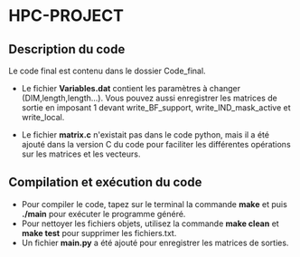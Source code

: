 # HPC-PROJECT

## Description du code
Le code final est contenu dans le dossier Code_final.  
- Le fichier **Variables.dat** contient les paramètres à changer (DIM,length,length...). Vous pouvez aussi enregistrer les matrices de sortie en imposant 1 devant write_BF_support, write_IND_mask_active et write_local.

- Le fichier **matrix.c** n'existait pas dans le code python, mais il a été ajouté dans la version C du code pour faciliter les différentes opérations sur les matrices et les vecteurs.

## Compilation et exécution du code
- Pour compiler le code, tapez sur le terminal la commande **make** et puis **./main** pour exécuter le programme généré.
- Pour nettoyer les fichiers objets, utilisez la commande **make clean** et **make test** pour supprimer les fichiers.txt.
- Un fichier **main.py** a été ajouté pour enregistrer les matrices de sorties.
  



